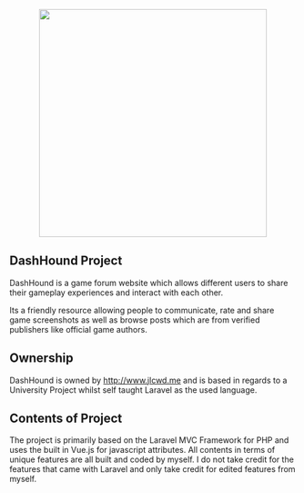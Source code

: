 <p align="center"><img src="https://www.jlcwd.me/img/dashhound.jpg" width="400"></p>


## DashHound Project

DashHound is a game forum website which allows different users to share their gameplay experiences and interact with each other.

Its a friendly resource allowing people to communicate, rate and share game screenshots as well as browse posts which are from verified publishers like official game authors.

## Ownership

DashHound is owned by http://www.jlcwd.me and is based in regards to a University Project whilst self taught Laravel as the used language.

## Contents of Project

The project is primarily based on the Laravel MVC Framework for PHP and uses the built in Vue.js for javascript attributes. All contents in terms of unique features are all built and coded by myself. I do not take credit for the features that came with Laravel and only take credit for edited features from myself.